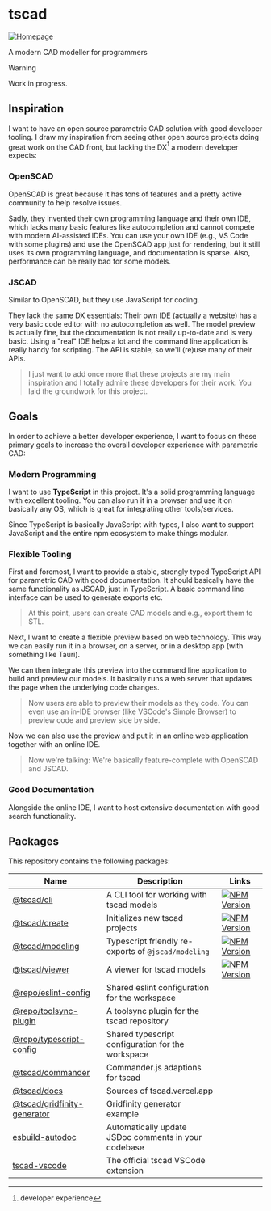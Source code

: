 <!-- #region header -->
<!-- Generated by @toolsync/builtin/package-readme. Do not edit manually, instead run `toolsync prepare`. -->

# tscad

[![Homepage](https://img.shields.io/badge/docs-default)](https://tscad.vercel.app)

A modern CAD modeller for programmers

<!-- #endregion header -->

> [!WARNING]
> Work in progress.

## Inspiration

I want to have an open source parametric CAD solution with good developer tooling. I draw my inspiration from seeing other open source projects doing great work on the CAD front, but lacking the DX[^dx] a modern developer expects:

### OpenSCAD

OpenSCAD is great because it has tons of features and a pretty active community to help resolve issues.

Sadly, they invented their own programming language and their own IDE, which lacks many basic features like autocompletion and cannot compete with modern AI-assisted IDEs. You can use your own IDE (e.g., VS Code with some plugins) and use the OpenSCAD app just for rendering, but it still uses its own programming language, and documentation is sparse. Also, performance can be really bad for some models.

### JSCAD

Similar to OpenSCAD, but they use JavaScript for coding.

They lack the same DX essentials: Their own IDE (actually a website) has a very basic code editor with no autocompletion as well. The model preview is actually fine, but the documentation is not really up-to-date and is very basic. Using a "real" IDE helps a lot and the command line application is really handy for scripting. The API is stable, so we'll (re)use many of their APIs.

> I just want to add once more that these projects are my main inspiration and I totally admire these developers for their work. You laid the groundwork for this project.

## Goals

In order to achieve a better developer experience, I want to focus on these primary goals to increase the overall developer experience with parametric CAD:

### Modern Programming

I want to use **TypeScript** in this project. It's a solid programming language with excellent tooling. You can also run it in a browser and use it on basically any OS, which is great for integrating other tools/services.

Since TypeScript is basically JavaScript with types, I also want to support JavaScript and the entire npm ecosystem to make things modular.

### Flexible Tooling

First and foremost, I want to provide a stable, strongly typed TypeScript API for parametric CAD with good documentation. It should basically have the same functionality as JSCAD, just in TypeScript. A basic command line interface can be used to generate exports etc.

> At this point, users can create CAD models and e.g., export them to STL.

Next, I want to create a flexible preview based on web technology. This way we can easily run it in a browser, on a server, or in a desktop app (with something like Tauri).

We can then integrate this preview into the command line application to build and preview our models. It basically runs a web server that updates the page when the underlying code changes.

> Now users are able to preview their models as they code. You can even use an in-IDE browser (like VSCode's Simple Browser) to preview code and preview side by side.

Now we can also use the preview and put it in an online web application together with an online IDE.

> Now we're talking: We're basically feature-complete with OpenSCAD and JSCAD.

### Good Documentation

Alongside the online IDE, I want to host extensive documentation with good search functionality.

<!-- #region packages -->
<!-- Generated by @toolsync/builtin/package-readme. Do not edit manually, instead run `toolsync prepare`. -->

## Packages

This repository contains the following packages:

| Name                                                         | Description                                          | Links                                                                                                         |
| ------------------------------------------------------------ | ---------------------------------------------------- | ------------------------------------------------------------------------------------------------------------- |
| [@tscad/cli](packages/cli)                                   | A CLI tool for working with tscad models             | [![NPM Version](https://img.shields.io/npm/v/@tscad/cli)](https://www.npmjs.com/package/@tscad/cli)           |
| [@tscad/create](packages/create)                             | Initializes new tscad projects                       | [![NPM Version](https://img.shields.io/npm/v/@tscad/create)](https://www.npmjs.com/package/@tscad/create)     |
| [@tscad/modeling](packages/modeling)                         | Typescript friendly re-exports of `@jscad/modeling`  | [![NPM Version](https://img.shields.io/npm/v/@tscad/modeling)](https://www.npmjs.com/package/@tscad/modeling) |
| [@tscad/viewer](packages/viewer)                             | A viewer for tscad models                            | [![NPM Version](https://img.shields.io/npm/v/@tscad/viewer)](https://www.npmjs.com/package/@tscad/viewer)     |
| [@repo/eslint-config](packages/eslint-config)                | Shared eslint configuration for the workspace        |                                                                                                               |
| [@repo/toolsync-plugin](packages/toolsync-plugin)            | A toolsync plugin for the tscad repository           |                                                                                                               |
| [@repo/typescript-config](packages/typescript-config)        | Shared typescript configuration for the workspace    |                                                                                                               |
| [@tscad/commander](packages/commander)                       | Commander.js adaptions for tscad                     |                                                                                                               |
| [@tscad/docs](apps/docs)                                     | Sources of tscad.vercel.app                          |                                                                                                               |
| [@tscad/gridfinity-generator](examples/gridfinity-generator) | Gridfinity generator example                         |                                                                                                               |
| [esbuild-autodoc](packages/esbuild-autodoc)                  | Automatically update JSDoc comments in your codebase |                                                                                                               |
| [tscad-vscode](packages/vscode-extension)                    | The official tscad VSCode extension                  |                                                                                                               |

<!-- #endregion packages -->

[^dx]: developer experience
